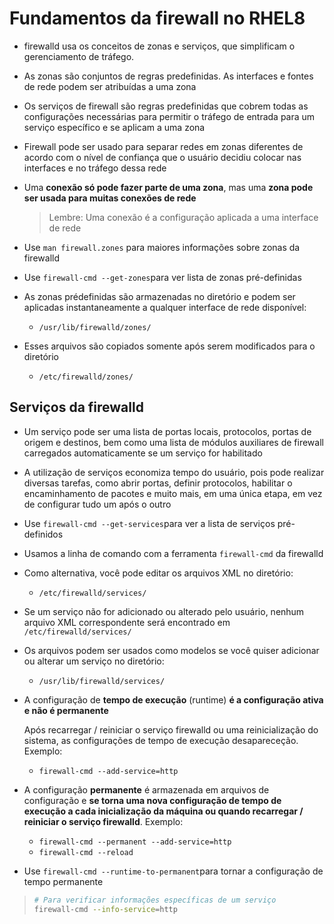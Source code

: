# Fundamentos da firewall no RHEL8

* firewalld usa os conceitos de zonas e serviços, que simplificam o gerenciamento de tráfego.

* As zonas são conjuntos de regras predefinidas. As interfaces e fontes de rede podem ser atribuídas a uma zona

* Os serviços de firewall são regras predefinidas que cobrem todas as configurações necessárias para permitir o tráfego de entrada para um serviço específico e se aplicam a uma zona

* Firewall pode ser usado para separar redes em zonas diferentes de acordo com o nível de confiança que o usuário decidiu colocar nas interfaces e no tráfego dessa rede

* Uma **conexão só pode fazer parte de uma zona**, mas uma **zona pode ser usada para muitas conexões de rede**

  >  Lembre: Uma conexão é a configuração aplicada a uma interface de rede

* Use `man firewall.zones` para maiores informações sobre zonas da firewalld

* Use `firewall-cmd --get-zones`para ver lista de zonas pré-definidas

* As zonas prédefinidas são armazenadas no diretório e podem ser aplicadas instantaneamente a qualquer interface de rede disponível:

  * `/usr/lib/firewalld/zones/`

* Esses arquivos são copiados somente após serem modificados para o diretório

  * `/etc/firewalld/zones/`

## Serviços da firewalld

* Um serviço pode ser uma lista de portas locais, protocolos, portas de origem e destinos, bem como uma lista de módulos auxiliares de firewall carregados automaticamente se um serviço for habilitado

* A utilização de serviços economiza tempo do usuário, pois pode realizar diversas tarefas, como abrir portas, definir protocolos, habilitar o encaminhamento de pacotes e muito mais, em uma única etapa, em vez de configurar tudo um após o outro

* Use `firewall-cmd --get-services`para ver a lista de serviços pré-definidos

* Usamos a linha de comando com a ferramenta `firewall-cmd` da firewalld

* Como alternativa, você pode editar os arquivos XML no diretório:

  * `/etc/firewalld/services/`

* Se um serviço não for adicionado ou alterado pelo usuário, nenhum arquivo XML correspondente será encontrado em `/etc/firewalld/services/`

* Os arquivos podem ser usados como modelos se você quiser adicionar ou alterar um serviço no diretório:

  * `/usr/lib/firewalld/services/`

* A configuração de **tempo de execução** (runtime) **é a configuração ativa e não é permanente**

  Após recarregar / reiniciar o serviço firewalld ou uma reinicialização do sistema, as configurações de tempo de execução desapareceção. Exemplo:

  - `firewall-cmd --add-service=http`

* A configuração **permanente** é armazenada em arquivos de configuração e **se torna uma nova configuração de tempo de execução a cada inicialização da máquina ou quando recarregar / reiniciar o serviço firewalld**. Exemplo:

  - `firewall-cmd --permanent --add-service=http`
  - `firewall-cmd --reload`

* Use `firewall-cmd --runtime-to-permanent`para tornar a configuração de tempo permanente

> ```bash
> # Para verificar informações específicas de um serviço
> firewall-cmd --info-service=http
> ```

  

   
